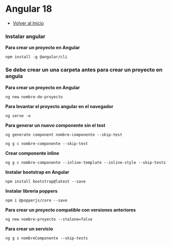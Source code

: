 # Angular 18
- [Volver al Inicio](../README.md)

### Instalar angular 
**Para crear un proyecto en Angular**
```
npm install -g @angular/cli
```

### Se debe crear un una carpeta antes para crear un proyecto en angula 
**Para crear un proyecto en Angular**
```
ng new nombre-de-proyecto
```
**Para levantar el proyecto angular en el navegador**
```
ng serve -o
```
**Para generar un nuevo componente sin el test**
```version larga 
ng generate component nombre-componente --skip-test
```
```version corta
ng g c nombre-componente --skip-test
```
**Crear componente inline**
```
ng g c nombre-componente --inline-template --inline-style --skip-tests
```
**Instalar bootstrap en Angular**
```
npm install bootstrap@latest --save
```
**Instalar libreria poppers**
```
npm i @popperjs/core --save
```

**Para crear un proyecto compatible con versiones anteriores**
```esta aplicación es de modulos anterir a la version 18
ng new nombre-proyecto --stalone=false
```
**Para crear un servicio**
```esta aplicación es de modulos anterir a la version 18
ng g s nombreComponente --skip-tests
```
